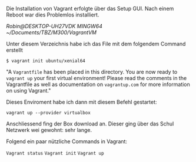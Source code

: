 Die Installation von Vagrant erfolgte über das Setup GUI. Nach einem Reboot war dies Problemlos installiert. 

*Robin@DESKTOP-UH27VDK MINGW64 ~/Documents/TBZ/M300/VagrantVM*

Unter diesem Verzeichnis habe ich das File mit dem folgendem Command erstellt

`$ vagrant init ubuntu/xenial64`


"A `Vagrantfile` has been placed in this directory. You are now
ready to `vagrant up` your first virtual environment! Please read
the comments in the Vagrantfile as well as documentation on
`vagrantup.com` for more information on using Vagrant."

Dieses Enviroment habe ich dann mit diesem Befehl gestartet: 

`vagrant up --provider virtualbox`

Anschliessend fing der Box download an. Dieser ging über das Schul Netzwerk wei gewohnt: sehr lange. 

Folgend ein paar nützliche Commands in Vagrant: 

`Vagrant status`
`Vagrant init`
`Vagrant up`
